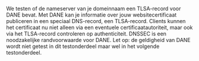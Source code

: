 We testen of de nameserver van je domeinnaam een TLSA-record voor DANE bevat. Met DANE kan je informatie over jouw websitecertificaat publiceren in een speciaal DNS-record, een TLSA-record. Clients kunnen het certificaat nu niet alleen via een eventuele  certificaatautoriteit, maar ook via het TLSA-record controleren op authenticiteit. DNSSEC is een noodzakelijke randvoorwaarde voor DANE. Let op: de geldigheid van DANE wordt niet getest in dit testonderdeel maar wel in het volgende testonderdeel. 
